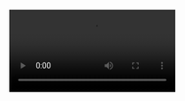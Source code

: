 ![](https://user-images.githubusercontent.com/2068912/224760639-30890314-a44b-4684-a94a-1d986846077a.mp4)
